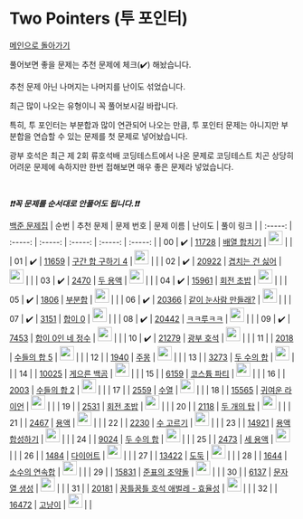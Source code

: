 # Two Pointers (투 포인터)

[메인으로 돌아가기](https://github.com/tony9402/baekjoon)

풀어보면 좋을 문제는 추천 문제에 체크(:heavy_check_mark:) 해놨습니다.

추천 문제 아닌 나머지는 나머지를 난이도 섞었습니다.

최근 많이 나오는 유형이니 꼭 풀어보시길 바랍니다.

특히, 투 포인터는 부분합과 많이 연관되어 나오는 만큼, 투 포인터 문제는 아니지만 부분합을 연습할 수 있는 문제를 첫 문제로 넣어놨습니다.

광부 호석은 최근 제 2회 류호석배 코딩테스트에서 나온 문제로 코딩테스트 치곤 상당히 어려운 문제에 속하지만 한번 접해보면 매우 좋은 문제라 넣었습니다.

<br>

***❗️❗️꼭 문제를 순서대로 안풀어도 됩니다.❗️❗️***

[백준 문제집](https://www.acmicpc.net/workbook/view/6782)
|          순번          |        추천 문제         |        문제 번호         |        문제 이름         |         난이도          |        풀이 링크         |
| :-----: | :-----: | :-----: | :-----: | :-----: | :-----: |
| 00 |  :heavy_check_mark:  | <a href="http://boj.kr/11728" target="_blank">11728</a> | <a href="http://boj.kr/11728" target="_blank">배열 합치기</a> | <img height="25px" width="25px=" src="https://static.solved.ac/tier_small/6.svg"/> |                      |
| 01 |  :heavy_check_mark:  | <a href="http://boj.kr/11659" target="_blank">11659</a> | <a href="http://boj.kr/11659" target="_blank">구간 합 구하기 4</a> | <img height="25px" width="25px=" src="https://static.solved.ac/tier_small/8.svg"/> |                      |
| 02 |  :heavy_check_mark:  | <a href="http://boj.kr/20922" target="_blank">20922</a> | <a href="http://boj.kr/20922" target="_blank">겹치는 건 싫어</a> | <img height="25px" width="25px=" src="https://static.solved.ac/tier_small/10.svg"/> |                      |
| 03 |  :heavy_check_mark:  | <a href="http://boj.kr/2470" target="_blank">2470</a> | <a href="http://boj.kr/2470" target="_blank">두 용액</a> | <img height="25px" width="25px=" src="https://static.solved.ac/tier_small/11.svg"/> |                      |
| 04 |  :heavy_check_mark:  | <a href="http://boj.kr/15961" target="_blank">15961</a> | <a href="http://boj.kr/15961" target="_blank">회전 초밥</a> | <img height="25px" width="25px=" src="https://static.solved.ac/tier_small/12.svg"/> |                      |
| 05 |  :heavy_check_mark:  | <a href="http://boj.kr/1806" target="_blank">1806</a> | <a href="http://boj.kr/1806" target="_blank">부분합</a> | <img height="25px" width="25px=" src="https://static.solved.ac/tier_small/12.svg"/> |                      |
| 06 |  :heavy_check_mark:  | <a href="http://boj.kr/20366" target="_blank">20366</a> | <a href="http://boj.kr/20366" target="_blank">같이 눈사람 만들래?</a> | <img height="25px" width="25px=" src="https://static.solved.ac/tier_small/13.svg"/> |                      |
| 07 |  :heavy_check_mark:  | <a href="http://boj.kr/3151" target="_blank">3151</a> | <a href="http://boj.kr/3151" target="_blank">합이 0</a> | <img height="25px" width="25px=" src="https://static.solved.ac/tier_small/13.svg"/> |                      |
| 08 |  :heavy_check_mark:  | <a href="http://boj.kr/20442" target="_blank">20442</a> | <a href="http://boj.kr/20442" target="_blank">ㅋㅋ루ㅋㅋ</a> | <img height="25px" width="25px=" src="https://static.solved.ac/tier_small/13.svg"/> |                      |
| 09 |  :heavy_check_mark:  | <a href="http://boj.kr/7453" target="_blank">7453</a> | <a href="http://boj.kr/7453" target="_blank">합이 0인 네 정수</a> | <img height="25px" width="25px=" src="https://static.solved.ac/tier_small/14.svg"/> |                      |
| 10 |  :heavy_check_mark:  | <a href="http://boj.kr/21279" target="_blank">21279</a> | <a href="http://boj.kr/21279" target="_blank">광부 호석</a> | <img height="25px" width="25px=" src="https://static.solved.ac/tier_small/15.svg"/> |                      |
| 11 |                      | <a href="http://boj.kr/2018" target="_blank">2018</a> | <a href="http://boj.kr/2018" target="_blank">수들의 합 5</a> | <img height="25px" width="25px=" src="https://static.solved.ac/tier_small/6.svg"/> |                      |
| 12 |                      | <a href="http://boj.kr/1940" target="_blank">1940</a> | <a href="http://boj.kr/1940" target="_blank">주몽</a> | <img height="25px" width="25px=" src="https://static.solved.ac/tier_small/7.svg"/> |                      |
| 13 |                      | <a href="http://boj.kr/3273" target="_blank">3273</a> | <a href="http://boj.kr/3273" target="_blank">두 수의 합</a> | <img height="25px" width="25px=" src="https://static.solved.ac/tier_small/7.svg"/> |                      |
| 14 |                      | <a href="http://boj.kr/10025" target="_blank">10025</a> | <a href="http://boj.kr/10025" target="_blank">게으른 백곰</a> | <img height="25px" width="25px=" src="https://static.solved.ac/tier_small/7.svg"/> |                      |
| 15 |                      | <a href="http://boj.kr/6159" target="_blank">6159</a> | <a href="http://boj.kr/6159" target="_blank">코스튬 파티</a> | <img height="25px" width="25px=" src="https://static.solved.ac/tier_small/7.svg"/> |                      |
| 16 |                      | <a href="http://boj.kr/2003" target="_blank">2003</a> | <a href="http://boj.kr/2003" target="_blank">수들의 합 2</a> | <img height="25px" width="25px=" src="https://static.solved.ac/tier_small/8.svg"/> |                      |
| 17 |                      | <a href="http://boj.kr/2559" target="_blank">2559</a> | <a href="http://boj.kr/2559" target="_blank">수열</a> | <img height="25px" width="25px=" src="https://static.solved.ac/tier_small/8.svg"/> |                      |
| 18 |                      | <a href="http://boj.kr/15565" target="_blank">15565</a> | <a href="http://boj.kr/15565" target="_blank">귀여운 라이언</a> | <img height="25px" width="25px=" src="https://static.solved.ac/tier_small/10.svg"/> |                      |
| 19 |                      | <a href="http://boj.kr/2531" target="_blank">2531</a> | <a href="http://boj.kr/2531" target="_blank">회전 초밥</a> | <img height="25px" width="25px=" src="https://static.solved.ac/tier_small/10.svg"/> |                      |
| 20 |                      | <a href="http://boj.kr/2118" target="_blank">2118</a> | <a href="http://boj.kr/2118" target="_blank">두 개의 탑</a> | <img height="25px" width="25px=" src="https://static.solved.ac/tier_small/10.svg"/> |                      |
| 21 |                      | <a href="http://boj.kr/2467" target="_blank">2467</a> | <a href="http://boj.kr/2467" target="_blank">용액</a> | <img height="25px" width="25px=" src="https://static.solved.ac/tier_small/11.svg"/> |                      |
| 22 |                      | <a href="http://boj.kr/2230" target="_blank">2230</a> | <a href="http://boj.kr/2230" target="_blank">수 고르기</a> | <img height="25px" width="25px=" src="https://static.solved.ac/tier_small/11.svg"/> |                      |
| 23 |                      | <a href="http://boj.kr/14921" target="_blank">14921</a> | <a href="http://boj.kr/14921" target="_blank">용액 합성하기</a> | <img height="25px" width="25px=" src="https://static.solved.ac/tier_small/11.svg"/> |                      |
| 24 |                      | <a href="http://boj.kr/9024" target="_blank">9024</a> | <a href="http://boj.kr/9024" target="_blank">두 수의 합</a> | <img height="25px" width="25px=" src="https://static.solved.ac/tier_small/11.svg"/> |                      |
| 25 |                      | <a href="http://boj.kr/2473" target="_blank">2473</a> | <a href="http://boj.kr/2473" target="_blank">세 용액</a> | <img height="25px" width="25px=" src="https://static.solved.ac/tier_small/12.svg"/> |                      |
| 26 |                      | <a href="http://boj.kr/1484" target="_blank">1484</a> | <a href="http://boj.kr/1484" target="_blank">다이어트</a> | <img height="25px" width="25px=" src="https://static.solved.ac/tier_small/12.svg"/> |                      |
| 27 |                      | <a href="http://boj.kr/13422" target="_blank">13422</a> | <a href="http://boj.kr/13422" target="_blank">도둑</a> | <img height="25px" width="25px=" src="https://static.solved.ac/tier_small/12.svg"/> |                      |
| 28 |                      | <a href="http://boj.kr/1644" target="_blank">1644</a> | <a href="http://boj.kr/1644" target="_blank">소수의 연속합</a> | <img height="25px" width="25px=" src="https://static.solved.ac/tier_small/13.svg"/> |                      |
| 29 |                      | <a href="http://boj.kr/15831" target="_blank">15831</a> | <a href="http://boj.kr/15831" target="_blank">준표의 조약돌</a> | <img height="25px" width="25px=" src="https://static.solved.ac/tier_small/13.svg"/> |                      |
| 30 |                      | <a href="http://boj.kr/6137" target="_blank">6137</a> | <a href="http://boj.kr/6137" target="_blank">문자열 생성</a> | <img height="25px" width="25px=" src="https://static.solved.ac/tier_small/13.svg"/> |                      |
| 31 |                      | <a href="http://boj.kr/20181" target="_blank">20181</a> | <a href="http://boj.kr/20181" target="_blank">꿈틀꿈틀 호석 애벌레 - 효율성</a> | <img height="25px" width="25px=" src="https://static.solved.ac/tier_small/14.svg"/> |                      |
| 32 |                      | <a href="http://boj.kr/16472" target="_blank">16472</a> | <a href="http://boj.kr/16472" target="_blank">고냥이</a> | <img height="25px" width="25px=" src="https://static.solved.ac/tier_small/14.svg"/> |                      |
